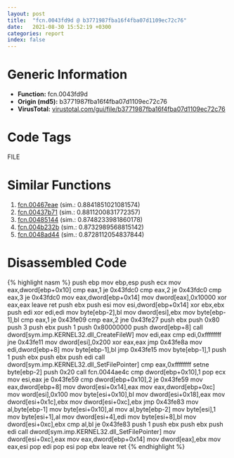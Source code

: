 ```yaml
---
layout: post
title:  "fcn.0043fd9d @ b3771987fba16f4fba07d1109ec72c76"
date:   2021-08-30 15:52:19 +0300
categories: report
index: false
---
```


# Generic Information
- **Function:** fcn.0043fd9d
- **Origin (md5):** b3771987fba16f4fba07d1109ec72c76
- **VirusTotal:** [virustotal.com/gui/file/b3771987fba16f4fba07d1109ec72c76][virustotal_ref]

# Code Tags
<span class="tag" id="FILE">FILE</span>


# Similar Functions

1. [fcn.00467eae][similar_1_ref] (sim.: 0.8841851021081574)
2. [fcn.00437b71][similar_2_ref] (sim.: 0.8811200831772357)
3. [fcn.00485144][similar_3_ref] (sim.: 0.8748233981860178)
4. [fcn.004b232b][similar_4_ref] (sim.: 0.8732989568815142)
5. [fcn.0048ad44][similar_5_ref] (sim.: 0.8728112054837844)


# Disassembled Code

{% highlight nasm %}
push ebp
mov ebp,esp
push ecx
mov eax,dword[ebp+0x10]
cmp eax,1
je 0x43fdc0
cmp eax,2
je 0x43fdc0
cmp eax,3
je 0x43fdc0
mov eax,dword[ebp+0x14]
mov dword[eax],0x10000
xor eax,eax
leave 
ret 
push ebx
push esi
mov esi,dword[ebp+0x14]
xor ebx,ebx
push edi
xor edi,edi
mov byte[ebp-2],bl
mov dword[esi],ebx
mov byte[ebp-1],bl
cmp eax,1
je 0x43fe09
cmp eax,2
jne 0x43fe27
push ebx
push 0x80
push 3
push ebx
push 1
push 0x80000000
push dword[ebp+8]
call dword[sym.imp.KERNEL32.dll_CreateFileW]
mov edi,eax
cmp edi,0xffffffff
jne 0x43fe11
mov dword[esi],0x200
xor eax,eax
jmp 0x43fe8a
mov edi,dword[ebp+8]
mov byte[ebp-1],bl
jmp 0x43fe15
mov byte[ebp-1],1
push 1
push ebx
push ebx
push edi
call dword[sym.imp.KERNEL32.dll_SetFilePointer]
cmp eax,0xffffffff
setne byte[ebp-2]
push 0x20
call fcn.0044ae4c
cmp dword[ebp+0x10],1
pop ecx
mov esi,eax
je 0x43fe59
cmp dword[ebp+0x10],2
je 0x43fe59
mov eax,dword[ebp+8]
mov dword[esi+0x14],eax
mov eax,dword[ebp+0xc]
mov word[esi],0x100
mov byte[esi+0x10],bl
mov dword[esi+0x18],eax
mov dword[esi+0x1c],ebx
mov dword[esi+0xc],ebx
jmp 0x43fe83
mov al,byte[ebp-1]
mov byte[esi+0x10],al
mov al,byte[ebp-2]
mov byte[esi],1
mov byte[esi+1],al
mov dword[esi+4],edi
mov byte[esi+8],bl
mov dword[esi+0xc],ebx
cmp al,bl
je 0x43fe83
push 1
push ebx
push ebx
push edi
call dword[sym.imp.KERNEL32.dll_SetFilePointer]
mov dword[esi+0xc],eax
mov eax,dword[ebp+0x14]
mov dword[eax],ebx
mov eax,esi
pop edi
pop esi
pop ebx
leave 
ret 
{% endhighlight %}


[similar_1_ref]: /report/fcn.00467eae@be7fba7cc724acf4ae2900d99e0fc9c3
[similar_2_ref]: /report/fcn.00437b71@289859175c221b107317af7727d26c17
[similar_3_ref]: /report/fcn.00485144@279a61b1e76da49531f1f16fd1102a2d
[similar_4_ref]: /report/fcn.004b232b@17d73cbafe6dd96dd6f2291fab06fbb5
[similar_5_ref]: /report/fcn.0048ad44@1160595edb203a63cb2ca3ce2ff04f47
[virustotal_ref]: https://www.virustotal.com/gui/file/b3771987fba16f4fba07d1109ec72c76